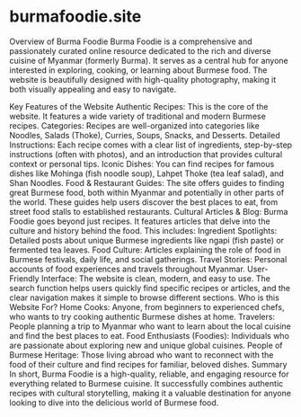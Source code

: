 # burmafoodie.site

Overview of Burma Foodie
Burma Foodie is a comprehensive and passionately curated online resource dedicated to the rich and diverse cuisine of Myanmar (formerly Burma). It serves as a central hub for anyone interested in exploring, cooking, or learning about Burmese food. The website is beautifully designed with high-quality photography, making it both visually appealing and easy to navigate.

Key Features of the Website
Authentic Recipes: This is the core of the website. It features a wide variety of traditional and modern Burmese recipes.
Categories: Recipes are well-organized into categories like Noodles, Salads (Thoke), Curries, Soups, Snacks, and Desserts.
Detailed Instructions: Each recipe comes with a clear list of ingredients, step-by-step instructions (often with photos), and an introduction that provides cultural context or personal tips.
Iconic Dishes: You can find recipes for famous dishes like Mohinga (fish noodle soup), Lahpet Thoke (tea leaf salad), and Shan Noodles.
Food & Restaurant Guides: The site offers guides to finding great Burmese food, both within Myanmar and potentially in other parts of the world. These guides help users discover the best places to eat, from street food stalls to established restaurants.
Cultural Articles & Blog: Burma Foodie goes beyond just recipes. It features articles that delve into the culture and history behind the food. This includes:
Ingredient Spotlights: Detailed posts about unique Burmese ingredients like ngapi (fish paste) or fermented tea leaves.
Food Culture: Articles explaining the role of food in Burmese festivals, daily life, and social gatherings.
Travel Stories: Personal accounts of food experiences and travels throughout Myanmar.
User-Friendly Interface: The website is clean, modern, and easy to use. The search function helps users quickly find specific recipes or articles, and the clear navigation makes it simple to browse different sections.
Who is this Website For?
Home Cooks: Anyone, from beginners to experienced chefs, who wants to try cooking authentic Burmese dishes at home.
Travelers: People planning a trip to Myanmar who want to learn about the local cuisine and find the best places to eat.
Food Enthusiasts (Foodies): Individuals who are passionate about exploring new and unique global cuisines.
People of Burmese Heritage: Those living abroad who want to reconnect with the food of their culture and find recipes for familiar, beloved dishes.
Summary
In short, Burma Foodie is a high-quality, reliable, and engaging resource for everything related to Burmese cuisine. It successfully combines authentic recipes with cultural storytelling, making it a valuable destination for anyone looking to dive into the delicious world of Burmese food.

